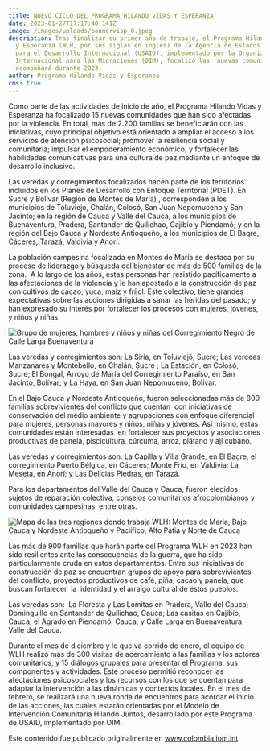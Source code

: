 ```yaml
---
title: NUEVO CICLO DEL PROGRAMA HILANDO VIDAS Y ESPERANZA
date: 2023-01-27T17:17:40.141Z
image: /images/uploads/bannervisp_0.jpeg
description: Tras finalizar su primer año de trabajo, el Programa Hilando Vidas
  y Esperanza (WLH, por sus siglas en inglés) de la Agencia de Estados Unidos
  para el Desarrollo Internacional (USAID), implementado por la Organización
  Internacional para las Migraciones (OIM), focalizó las  nuevas comunidades que
  acompañará durante 2023.
author: Programa Hilando Vidas y Esperanza
cms: true
---
```

Como parte de las actividades de inicio de año, el Programa Hilando Vidas y Esperanza ha focalizado 15 nuevas comunidades que han sido afectadas por la violencia. En total, más de 2.200 familias se beneficiarán con las iniciativas, cuyo principal objetivo está orientado a ampliar el acceso a los servicios de atención psicosocial; promover la resiliencia social y comunitaria; impulsar el empoderamiento económico; y fortalecer las habilidades comunicativas para una cultura de paz mediante un enfoque de desarrollo inclusivo.

Las veredas y corregimientos focalizados hacen parte de los territorios incluidos en los Planes de Desarrollo con Enfoque Territorial (PDET). En Sucre y Bolívar (Región de Montes de María) , corresponden a los municipios de Toluviejo, Chalán, Colosó, San Juan Nepomuceno y San Jacinto; en la región de Cauca y Valle del Cauca, a los municipios de Buenaventura, Pradera, Santander de Quilichao, Cajibío y Piendamó; y en la región del Bajo Cauca y Nordeste Antioqueño, a los municipios de El Bagre, Cáceres, Tarazá, Valdivia y Anorí.

La población campesina focalizada en Montes de María se destaca por su proceso de liderazgo y búsqueda del bienestar de más de 500 familias de la zona.  A lo largo de los años, estas personas han resistido pacíficamente a las afectaciones de la violencia y le han apostado a la construcción de paz con cultivos de cacao, yuca, maíz y fríjol. Este colectivo, tiene grandes expectativas sobre las acciones dirigidas a sanar las heridas del pasado; y han expresado su interés por fortalecer los procesos con mujeres, jóvenes, y niños y niñas. 

![Grupo de mujeres, hombres y niños y niñas del Corregimiento Negro de Calle Larga Buenaventura](https://colombia.iom.int/sites/g/files/tmzbdl1011/files/images/Notas/WhatsApp%20Image%202023-01-12%20at%204.22.14%20PM%20(2).jpeg "Grupo de mujeres, hombres y niños y niñas del Corregimiento Negro de Calle Larga Buenaventura")

Las veredas y corregimientos son: La Siria, en Toluviejó, Sucre; Las veredas Manzanares y Montebello, en Chalán, Sucre ; La Estación, en Colosó, Sucre; El Bongal, Arroyo de María del Corregimiento Paraíso, en San Jacinto, Bolívar; y La Haya, en San Juan Nepomuceno, Bolívar.

En el Bajo Cauca y Nordeste Antioqueño, fueron seleccionadas más de 800 familias sobrevivientes del conflicto que cuentan  con iniciativas de conservación del medio ambiente y agrupaciones con enfoque diferencial para mujeres, personas mayores y niños, niñas y jóvenes. Así mismo, estas comunidades están interesadas  en fortalecer sus proyectos y asociaciones productivas de panela, piscicultura, cúrcuma, arroz, plátano y ají cubano. 

Las veredas y corregimientos son: La Capilla y Villa Grande, en El Bagre; el corregimiento Puerto Bélgica, en Cáceres; Monte Frío, en Valdivia; La Meseta, en Anorí; y Las Delicias Piedras, en Tarazá. 

Para los departamentos del Valle del Cauca y Cauca, fueron elegidos sujetos de reparación colectiva, consejos comunitarios afrocolombianos y comunidades campesinas, entre otras. 

![Mapa de las tres regiones donde trabaja WLH: Montes de Maria, Bajo Cauca y Nordeste Antioqueño y Paciifico, Alto Patia y Norte de Cauca](https://colombia.iom.int/sites/g/files/tmzbdl1011/files/images/Notas/Mapa-WLH.jpg "Mapa de las tres regiones donde trabaja WLH: Montes de Maria, Bajo Cauca y Nordeste Antioqueño y Paciifico, Alto Patia y Norte de Cauca")

Las más de 900 familias que harán parte del Programa WLH en 2023 han sido resilientes ante las consecuencias de la guerra, que ha sido particularmente cruda en estos departamentos. Entre sus iniciativas de construcción de paz se encuentran grupos de apoyo para sobrevivientes del conflicto, proyectos productivos de café, piña, cacao y panela, que buscan fortalecer  la  identidad y el arraigo cultural de estos pueblos. 

Las veredas son:  La Floresta y Las Lomitas en Pradera, Valle del Cauca; Dominguillo en Santander de Quilichao, Cauca; Las casitas en Cajibío, Cauca; el Agrado en Piendamó, Cauca; y Calle Larga en Buenaventura, Valle del Cauca.

Durante el mes de diciembre y lo que va corrido de enero, el equipo de WLH realizó más de 300 visitas de acercamiento a las familias y los actores comunitarios, y 15 diálogos grupales para presentar el Programa, sus componentes y actividades. Este proceso permitió reconocer las afectaciones psicosociales y los recursos con los que se cuentan para adaptar la intervención a las dinámicas y contextos locales. En el mes de febrero, se realizará una nueva ronda de encuentros para acordar el inicio de las acciones, las cuales estarán orientadas por el Modelo de Intervención Comunitaria Hilando Juntos, desarrollado por este Programa de USAID, implementado por OIM.

Este contenido fue publicado originalmente en www.colombia.iom.int